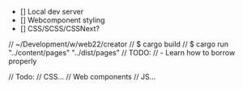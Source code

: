 - [] Local dev server
- [] Webcomponent styling
- [] CSS/SCSS/CSSNext?

// ~/Development/w/web22/creator
// $ cargo build
// $ cargo run "../content/pages" "../dist/pages"
// TODO:
// - Learn how to borrow properly

// Todo:
// CSS...
// Web components
// JS...
